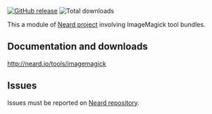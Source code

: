 [![GitHub release](https://img.shields.io/github/release/crazy-max/neard-tool-imagemagick.svg?style=flat-square)](https://github.com/crazy-max/neard-tool-imagemagick/releases/latest)
![Total downloads](https://img.shields.io/github/downloads/crazy-max/neard-tool-imagemagick/total.svg?style=flat-square)

This a module of [Neard project](https://github.com/crazy-max/neard) involving ImageMagick tool bundles.

## Documentation and downloads

http://neard.io/tools/imagemagick

## Issues

Issues must be reported on [Neard repository](https://github.com/crazy-max/neard/issues).

